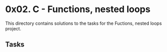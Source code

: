 # 0x02. C - Functions, nested loops
This directory contains solutions to the tasks for the Fuctions, nested loops project.
## Tasks
